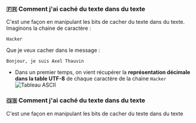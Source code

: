 ### :fr: Comment j'ai caché du texte dans du texte
C'est une façon en manipulant les bits de cacher du texte dans du texte.
Imaginons la chaine de caractère :
```
Hacker
```
Que je veux cacher dans le message :
```
Bonjour, je suis Axel Thauvin
``` 

- Dans un premier temps, on vient récupérer la **représentation décimale dans la table UTF-8** de chaque caractère de la chaine `Hacker`
![Tableau ASCII](https://upload.wikimedia.org/wikipedia/commons/thumb/1/1b/ASCII-Table-wide.svg/800px-ASCII-Table-wide.svg.png)


### 🇬🇧 Comment j'ai caché du texte dans du texte
C'est une façon en manipulant les bits de cacher du texte dans du texte
